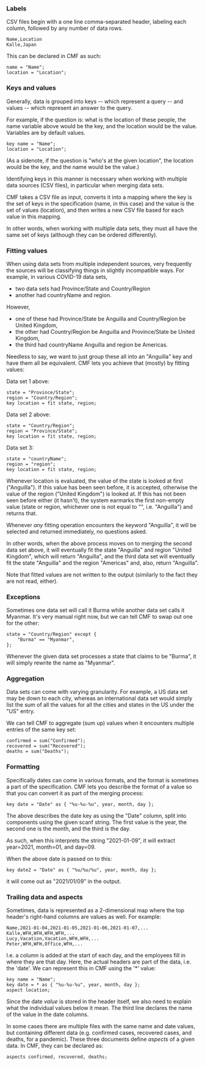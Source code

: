 ### Labels

CSV files begin with a one line comma-separated header, labeling each column, followed by any number of data rows.

```
Name,Location
Kalle,Japan
```

This can be declared in CMF as such:

```
name = "Name";
location = "Location";
```

### Keys and values

Generally, data is grouped into keys -- which represent a query -- and values -- which represent an answer to the query.

For example, if the question is: what is the location of these people, the name variable above would be the key, and the location would be the value. Variables are by default values.

```
key name = "Name";
location = "Location";
```

(As a sidenote, if the question is "who's at the given location", the location would be the key, and the name would be the value.)

Identifying keys in this manner is necessary when working with multiple data sources (CSV files), in particular when merging data sets.

CMF takes a CSV file as input, converts it into a mapping where the key is the set of keys in the specification (name, in this case) and the value is the set of values (location), and then writes a new CSV file based for each value in this mapping.

In other words, when working with multiple data sets, they must all have the same set of keys (although they can be ordered differently).

### Fitting values

When using data sets from multiple independent sources, very frequently the sources will be classifying things in slightly incompatible ways. For example, in various COVID-19 data sets,
* two data sets had Province/State and Country/Region
* another had countryName and region.

However,
* one of these had Province/State be Anguilla and Country/Region be United Kingdom,
* the other had Country/Region be Anguilla and Province/State be United Kingdom,
* the third had countryName Anguilla and region be Americas.

Needless to say, we want to just group these all into an "Anguilla" key and have them all be equivalent. CMF lets you achieve that (mostly) by fitting values:

Data set 1 above:

```
state = "Province/State";
region = "Country/Region";
key location = fit state, region;
```

Data set 2 above:

```
state = "Country/Region";
region = "Province/State";
key location = fit state, region;
```

Data set 3:

```
state = "countryName";
region = "region";
key location = fit state, region;
```

Whenever location is evaluated, the value of the state is looked at first ("Anguilla"). If this value has been seen before, it is accepted, otherwise the value of the region ("United Kingdom") is looked at. If this has not been seen before either (it hasn't), the system earmarks the first non-empty value (state or region, whichever one is not equal to "", i.e. "Anguilla") and returns that.

Whenever *any* fitting operation encounters the keyword "Anguilla", it will be selected and returned immediately, no questions asked.

In other words, when the above process moves on to merging the second data set above, it will eventually fit the state "Anguilla" and region "United Kingdom", which will return "Anguilla", and the third data set will eventually fit the state "Anguilla" and the region "Americas" and, also, return "Anguilla".

Note that fitted values are not written to the output (similarly to the fact they are not read, either).

### Exceptions

Sometimes one data set will call it Burma while another data set calls it Myanmar. It's very manual right now, but we can tell CMF to swap out one for the other:

```
state = "Country/Region" except {
    "Burma" == "Myanmar",
};
```

Whenever the given data set processes a state that claims to be "Burma", it will simply rewrite the name as "Myanmar".

### Aggregation

Data sets can come with varying granularity. For example, a US data set may be down to each city, whereas an international data set would simply list the sum of all the values for all the cities and states in the US under the "US" entry.

We can tell CMF to aggregate (sum up) values when it encounters multiple entries of the same key set:

```
confirmed = sum("Confirmed");
recovered = sum("Recovered");
deaths = sum("Deaths");
```

### Formatting

Specifically dates can come in various formats, and the format is sometimes a part of the specification. CMF lets you describe the format of a value so that you can convert it as part of the merging process:

```
key date = "Date" as { "%u-%u-%u", year, month, day };
```

The above describes the date key as using the "Date" column, split into components using the given scanf string. The first value is the year, the second one is the month, and the third is the day.

As such, when this interprets the string "2021-01-09", it will extract year=2021, month=01, and day=09.

When the above date is passed on to this:

```
key date2 = "Date" as { "%u/%u/%u", year, month, day };
```

it will come out as "2021/01/09" in the output.

### Trailing data and aspects

Sometimes, data is represented as a 2-dimensional map where the top header's right-hand columns are values as well. For example:

```
Name,2021-01-04,2021-01-05,2021-01-06,2021-01-07,...
Kalle,WFH,WFH,WFH,WFH,...
Lucy,Vacation,Vacation,WFH,WFH,...
Peter,WFH,WFH,Office,WFH,...
```

I.e. a column is added at the start of each day, and the employees fill in where they are that day.
Here, the actual headers are part of the data, i.e. the 'date'. We can represent this in CMF using the '*' value:

```
key name = "Name";
key date = * as { "%u-%u-%u", year, month, day };
aspect location;
```

Since the date *value* is stored in the header itself, we also need to explain what the individual values below it mean. The third line declares the name of the value in the date columns.

In some cases there are multiple files with the same name and date values, but containing different data (e.g. confirmed cases, recovered cases, and deaths, for a pandemic). These three documents define *aspects* of a given data. In CMF, they can be declared as:

```
aspects confirmed, recovered, deaths;
```
